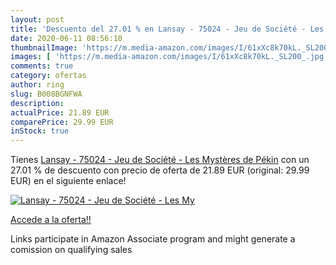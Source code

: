 ```yaml
---
layout: post
title: 'Descuento del 27.01 % en Lansay - 75024 - Jeu de Société - Les My'
date: 2020-06-11 08:56:10
thumbnailImage: 'https://m.media-amazon.com/images/I/61xXc8k70kL._SL200_.jpg'
images: [ 'https://m.media-amazon.com/images/I/61xXc8k70kL._SL200_.jpg' ]
comments: true
category: ofertas
author: ring
slug: B008BGNFWA
description:
actualPrice: 21.89 EUR
comparePrice: 29.99 EUR
inStock: true
---
```


Tienes [Lansay - 75024 - Jeu de Société - Les Mystères de Pékin](https://www.amazon.fr/dp/B008BGNFWA/?tag=tolees0d-21) con un 27.01 % de descuento con precio de oferta de 21.89 EUR (original: 29.99 EUR) en el siguiente enlace!

[![Lansay - 75024 - Jeu de Société - Les My](https://m.media-amazon.com/images/I/61xXc8k70kL._SL200_.jpg)](https://www.amazon.fr/dp/B008BGNFWA/?tag=tolees0d-21)

[Accede a la oferta!!](https://www.amazon.fr/dp/B008BGNFWA/?tag=tolees0d-21)

Links participate in Amazon Associate program and might generate a comission on qualifying sales


